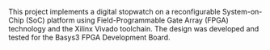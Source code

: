 This project implements a digital stopwatch on a reconfigurable System-on-Chip (SoC) platform using Field-Programmable Gate Array (FPGA) technology and the Xilinx Vivado toolchain. The design was developed and tested for the Basys3 FPGA Development Board.
